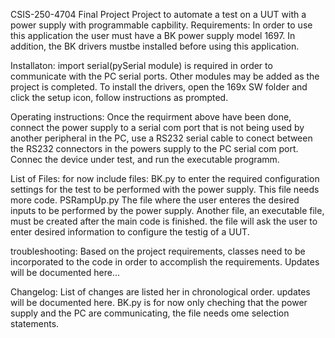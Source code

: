 CSIS-250-4704 Final Project
Project to automate a test on a UUT with a power supply with programmable capbility.
Requirements:
In order to use this application the user must have a BK power supply model 1697.  In addition, the BK drivers mustbe installed before using this application.

Installaton:
import serial(pySerial module) is required in order to communicate with the PC serial ports.
Other modules may be added as the project is completed.
To install the drivers, open the 169x SW folder and click the setup icon, follow instructions as prompted.

Operating instructions:
Once the requirment above have been done, connect the power supply to a serial com port that is not being used by another peripheral in the PC, use a RS232 serial cable to conect between the RS232 connectors in the powers supply to the PC serial com port.
Connec the device under test, and run the executable programm.

List of Files:
for now include files:
BK.py to enter the required configuration settings for the test to be performed with the power supply. This file needs more code.
PSRampUp.py The file where the user enteres the desired inputs to be performed by the power supply.
Another file, an executable file, must be created after the main code is finished. the file will ask the user to enter desired information to configure the testig of a UUT.

troubleshooting:
Based on the project requirements, classes need to be incorporated to the code in order to accomplish the requirements.  Updates will be documented here...

Changelog:
List of changes are listed her in chronological order.  updates will be documented here.
BK.py is for now only cheching that the power supply and the PC are communicating, the file needs ome selection statements.







